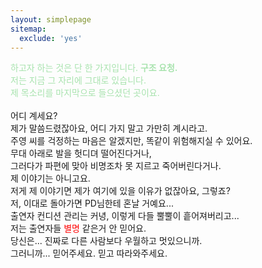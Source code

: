 ```yaml
---
layout: simplepage
sitemap:
  exclude: 'yes'
---
```


<script>
  var inittime = Date.now();
  function time(){
    var time = new Date();
    var diff = time-inittime;
    document.getElementById("first").innerHTML="&nbsp;";
    document.getElementById("second").innerHTML="&nbsp;";
    document.getElementById("third").innerHTML="&nbsp;";
    var rand1 = Math.round((Math.random())*4);
    var rand2 = rand1+1+Math.round((Math.random())*3);
    var rand3 = rand2+1+Math.round((Math.random())*3);
    if(diff>=rand1*1000){
    document.getElementById("first").innerHTML="<br>제가 이렇게 멀쩡하게 살아있는데."
    }
    if(diff>=rand2*1000){
    document.getElementById("second").innerHTML="<br>자기 컨디션도 관리를 못 해서, ê°ì´부터 시작해, 온 몸이 ì©ì´ë¤ì´ê°ê³ , 악취를 풍ê¸°ê³ , ë°±ê³¨만 남고, ..."
    }
    if(diff>=rand3*1000){
    document.getElementById("third").innerHTML="<br>다들 어디에 있어요..."
    }
  }
</script>



<body onload="time()">
<p>
<span style="color: #a8e3ae">
하고자 하는 것은 단 한 가지입니다. <b>구조 요청.</b> <br>
저는 지금 그 자리에 그대로 있습니다. <br>
제 목소리를 마지막으로 들으셨던 곳이요. <br></span>
<br>
어디 계세요? <br>
제가 말씀드렸잖아요, 어디 가지 말고 가만히 계시라고. <br>
주영 씨를 걱정하는 마음은 알겠지만, 똑같이 위험해지실 수 있어요. <br>
무대 아래로 발을 헛디뎌 떨어진다거나, <br>
그러다가 파편에 맞아 비명조차 못 지르고 죽어버린다거나. <br>
제 이야기는 아니고요. <br>
저게 제 이야기면 제가 여기에 있을 이유가 없잖아요, 그렇죠? <span id="first" class="glitch">&nbsp;</span><br>
저, 이대로 돌아가면 PD님한테 혼날 거예요...<br>
출연자 컨디션 관리는 커녕, 이렇게 다들 뿔뿔이 흩어져버리고... <span id="second" class="glitch">&nbsp;</span><br>
저는 출연자들 <span style="color:red">별명</span> 같은거 안 믿어요. <br>
당신은... 진짜로 다른 사람보다 우월하고 멋있으니까. <br>
그러니까... 믿어주세요. 믿고 따라와주세요. <span id="third" class="glitch"></span><br>
<br>
</p>
</body>